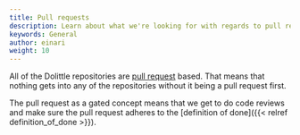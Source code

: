 ```yaml
---
title: Pull requests
description: Learn about what we're looking for with regards to pull requests
keywords: General
author: einari
weight: 10
---
```


All of the Dolittle repositories are [pull request](https://help.github.com/en/articles/about-pull-requests)
based. That means that nothing gets into any of the repositories without it being a pull request first.

The pull request as a gated concept means that we get to do code reviews and make sure the pull request adheres
to the [definition of done]({{< relref definition_of_done >}}).